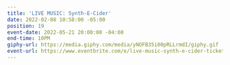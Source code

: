 ```yaml
---
title: 'LIVE MUSIC: Synth-E-Cider'
date: 2022-02-08 10:58:00 -05:00
position: 19
event-date: 2022-05-21 20:00:00 -04:00
end-time: 10PM
giphy-url: https://media.giphy.com/media/yNOFB35i00pRLLrmdI/giphy.gif
event-url: https://www.eventbrite.com/e/live-music-synth-e-cider-tickets-311897552977
---
```


